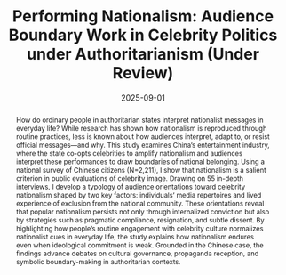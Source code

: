---
title: "Performing Nationalism: Audience Boundary Work in Celebrity Politics under Authoritarianism (Under Review)"
collection: publications
# permalink: /publication/2025-08-01-Celebrity
date: 2025-09-01
venue: "Working Papers"
status: workingpaper
authors: "Chen, Lingxiao"
keywords: ["nationalism", "celebrity politics", "symbolic boundaries", "public opinion"]
abstract: >
  How do ordinary people in authoritarian states interpret nationalist
  messages in everyday life? While research has shown how nationalism is
  reproduced through routine practices, less is known about how audiences
  interpret, adapt to, or resist official messages—and why. This study
  examines China’s entertainment industry, where the state co-opts
  celebrities to amplify nationalism and audiences interpret these
  performances to draw boundaries of national belonging. Using a national
  survey of Chinese citizens (N=2,211), I show that nationalism is a salient
  criterion in public evaluations of celebrity image. Drawing on 55 in-depth
  interviews, I develop a typology of audience orientations toward celebrity
  nationalism shaped by two key factors: individuals’ media repertoires and
  lived experience of exclusion from the national community. These
  orientations reveal that popular nationalism persists not only through
  internalized conviction but also by strategies such as pragmatic
  compliance, resignation, and subtle dissent. By highlighting how people’s
  routine engagement with celebrity culture normalizes nationalist cues in
  everyday life, the study explains how nationalism endures even when
  ideological commitment is weak. Grounded in the Chinese case, the
  findings advance debates on cultural governance, propaganda reception,
  and symbolic boundary-making in authoritarian contexts. 
---